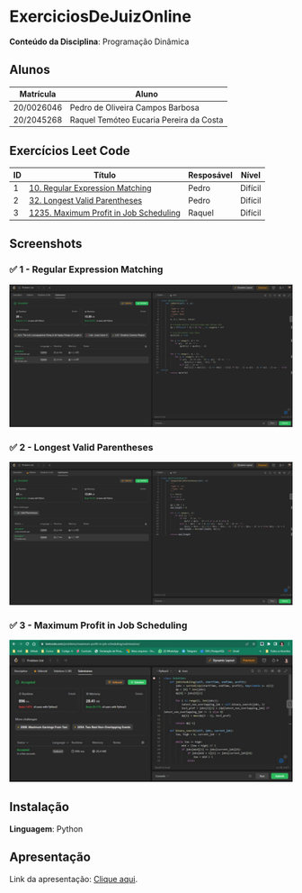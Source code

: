 # ExerciciosDeJuizOnline

**Conteúdo da Disciplina**: Programação Dinâmica<br>

## Alunos
|Matrícula | Aluno |
| -- | -- |
| 20/0026046  |  Pedro de Oliveira Campos Barbosa |
| 20/2045268  |  Raquel Temóteo Eucaria Pereira da Costa |

## Exercícios Leet Code
|ID| Título      | Resposável | Nível |
|--|-------------|-------|-------|
|1 |[10. Regular Expression Matching](./exercicios/1.py) | Pedro     |Difícil|
|2 |[32. Longest Valid Parentheses](./exercicios/2.py)  | Pedro     |Difícil|
|3 |[1235. Maximum Profit in Job Scheduling](./exercicios/3.py)  | Raquel    |Difícil|

## Screenshots

### ✅ 1 - Regular Expression Matching
![1.png](./src/1.png) 

### ✅ 2 - Longest Valid Parentheses
![2.png](./src/2.png) 

### ✅ 3 -  Maximum Profit in Job Scheduling
![3.png](./src/3.jpg) 


## Instalação 
**Linguagem**: Python<br>

## Apresentação
Link da apresentação: [Clique aqui](./src/apresentacao.mp4).




